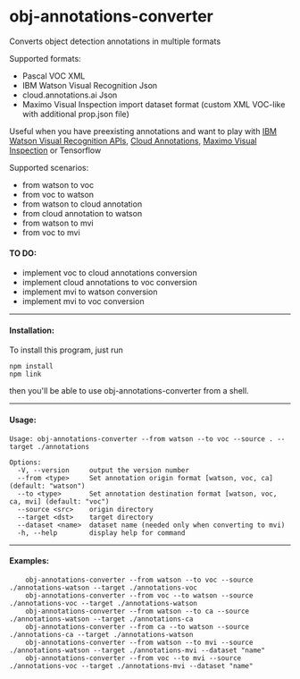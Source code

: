 # obj-annotations-converter

Converts object detection annotations in multiple formats

Supported formats:
- Pascal VOC XML
- IBM Watson Visual Recognition Json
- cloud.annotations.ai Json
- Maximo Visual Inspection import dataset format (custom XML VOC-like with additional prop.json file)

Useful when you have preexisting annotations and want to play with 
[IBM Watson Visual Recognition APIs](https://cloud.ibm.com/apidocs/visual-recognition/visual-recognition-v4), 
[Cloud Annotations](https://cloud.annotations.ai/), 
[Maximo Visual Inspection](https://www.ibm.com/products/ibm-maximo-visual-inspection)
or Tensorflow 

Supported scenarios:
- from watson to voc
- from voc to watson
- from watson to cloud annotation
- from cloud annotation to watson
- from watson to mvi
- from voc to mvi

#### TO DO:
- implement voc to cloud annotations conversion
- implement cloud annotations to voc conversion
- implement mvi to watson conversion
- implement mvi to voc conversion

---

#### Installation:

To install this program, just run

```
npm install
npm link
```

then you'll be able to use obj-annotations-converter from a shell.

---

#### Usage:
```
Usage: obj-annotations-converter --from watson --to voc --source . --target ./annotations

Options:
  -V, --version     output the version number
  --from <type>     Set annotation origin format [watson, voc, ca] (default: "watson")
  --to <type>       Set annotation destination format [watson, voc, ca, mvi] (default: "voc")
  --source <src>    origin directory
  --target <dst>    target directory
  --dataset <name>  dataset name (needed only when converting to mvi)
  -h, --help        display help for command
```

---

#### Examples:
```
    obj-annotations-converter --from watson --to voc --source ./annotations-watson --target ./annotations-voc
    obj-annotations-converter --from voc --to watson --source ./annotations-voc --target ./annotations-watson
    obj-annotations-converter --from watson --to ca --source ./annotations-watson --target ./annotations-ca
    obj-annotations-converter --from ca --to watson --source ./annotations-ca --target ./annotations-watson
    obj-annotations-converter --from watson --to mvi --source ./annotations-watson --target ./annotations-mvi --dataset "name"
    obj-annotations-converter --from voc --to mvi --source ./annotations-voc --target ./annotations-mvi --dataset "name"
```
